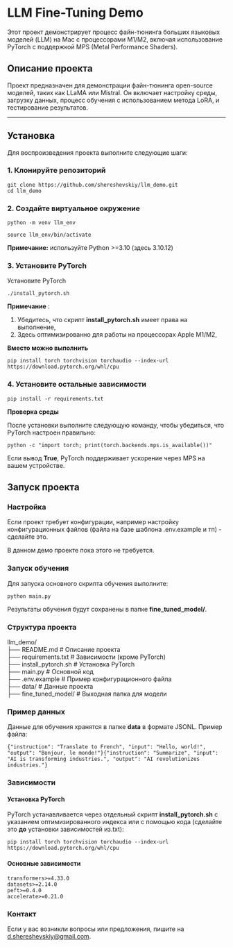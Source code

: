 # LLM Fine-Tuning Demo

Этот проект демонстрирует процесс файн-тюнинга больших языковых моделей (LLM) на Mac с процессорами M1/M2, включая использование PyTorch с поддержкой MPS (Metal Performance Shaders).

## Описание проекта

Проект предназначен для демонстрации файн-тюнинга open-source моделей, таких как LLaMA или Mistral. Он включает настройку среды, загрузку данных, процесс обучения с использованием метода LoRA, и тестирование результатов.

---

## Установка

Для воспроизведения проекта выполните следующие шаги:

### 1. Клонируйте репозиторий

```
git clone https://github.com/shereshevskiy/llm_demo.git
cd llm_demo
```

### **2. Создайте виртуальное окружение**

```
python -m venv llm_env
```

```
source llm_env/bin/activate
```

**Примечание:** используйте Python >=3.10 (здесь 3.10.12)

### **3. Установите PyTorch**

Установите PyTorch

```
./install_pytorch.sh
```

**Примечание** :

1. Убедитесь, что скрипт **install_pytorch.sh** имеет права на выполнение,
2. Здесь оптимизированно для работы на процессорах Apple M1/M2,

**Вместо можно выполнить**

```
pip install torch torchvision torchaudio --index-url https://download.pytorch.org/whl/cpu
```

### **4. Установите остальные зависимости**

```
pip install -r requirements.txt
```

**Проверка среды**

После установки выполните следующую команду, чтобы убедиться, что PyTorch настроен правильно:

```
python -c "import torch; print(torch.backends.mps.is_available())"
```

Если вывод **True**, PyTorch поддерживает ускорение через MPS на вашем устройстве.

## **Запуск проекта**

### **Настройка**

Если проект требует конфигурации, например настройку конфигурационных файлов (файла на базе шаблона .env.example и тп) - сделайте это.

В данном демо проекте пока этого не требуется.

### **Запуск обучения**

Для запуска основного скрипта обучения выполните:

```
python main.py
```

Результаты обучения будут сохранены в папке **fine_tuned_model/**.

### **Структура проекта**

llm_demo/   
├── README.md             # Описание проекта   
├── requirements.txt      # Зависимости (кроме PyTorch)   
├── install_pytorch.sh    # Установка PyTorch   
├── main.py               # Основной код   
├── .env.example          # Пример конфигурационного файла   
├── data/                 # Данные проекта   
├── fine_tuned_model/     # Выходная папка для модели   

### **Пример данных**

Данные для обучения хранятся в папке **data** в формате JSONL. Пример файла:

```
{"instruction": "Translate to French", "input": "Hello, world!", "output": "Bonjour, le monde!"}{"instruction": "Summarize", "input": "AI is transforming industries.", "output": "AI revolutionizes industries."}
```

### **Зависимости**

#### **Установка PyTorch**

PyTorch устанавливается через отдельный скрипт **install_pytorch.sh** с указанием оптимизированного индекса или с помощью кода (сделайте это **до** установки зависимостей из.txt):

```
pip install torch torchvision torchaudio --index-url https://download.pytorch.org/whl/cpu
```

#### **Основные зависимости**

```
transformers>=4.33.0
datasets>=2.14.0
peft>=0.4.0
accelerate>=0.21.0
```

### **Контакт**

Если у вас возникли вопросы или предложения, пишите на [d.shereshevskiy@gmail.com](mailto:d.shereshevskiy@gmail.com).
